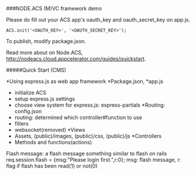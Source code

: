 ###NODE.ACS (M)VC framework demo

Please do fill out your ACS app's oauth_key and oauth_secret_key on app.js.

    ACS.init('<OAUTH_KEY>', '<OAUTH_SECRET_KEY>');

To publish, modify package.json.

Read more about on Node.ACS, http://nodeacs.cloud.appcelerator.com/guides/quickstart.

#####Quick Start (CMS)

*Using express.js as web app framework
*Package.json,
*app.js
  * initialize ACS
  * setup express.js settings
  * choose view system for express.js: express-partials
*Routing: config.json
  * routing: determined which controller#function to use
  * filters
  * websocket(removed)
*Views
  * Assets, (public)/images, (public)/css, (public)/js
*Controllers
  * Methods and functions(actions)


Flash message:
a flash message something similar to flash on rails
req.session.flash = {msg:"Please login first.",r:0};
msg: flash message,
r: flag if flash has been read(1) or not(0)
